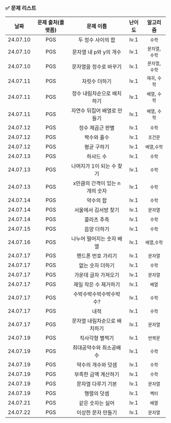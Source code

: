### ✅ 문제 리스트
|날짜|문제 출처(플랫폼)|문제 이름|난이도|알고리즘|
|:---:|:---:|:---:|:---:|:---:|
|24.07.10|PGS|두 정수 사이의 합|lv.1|```수학```|
|24.07.10|PGS|문자열 내 p와 y의 개수|lv.1|```문자열```, ```수학```|
|24.07.10|PGS|문자열을 정수로 바꾸기|lv.1|```문자열```, ```수학```|
|24.07.11|PGS|자릿수 더하기|lv.1|```재귀```, ```수학```|
|24.07.11|PGS|정수 내림차순으로 배치하기|lv.1|```배열```, ```수학```|
|24.07.11|PGS|자연수 뒤집어 배열로 만들기|lv.1|```배열```, ```수학```|
|24.07.12|PGS|정수 제곱근 판별|lv.1|```수학```|
|24.07.12|PGS|짝수와 홀수|lv.1|```조건문```|
|24.07.12|PGS|평균 구하기|lv.1|```배열```,```수학```|
|24.07.13|PGS|하샤드 수|lv.1|```수학```|
|24.07.13|PGS|나머지가 1이 되는 수 찾기|lv.1|```수학```|
|24.07.13|PGS|x만큼의 간격이 있는 n개의 숫자|lv.1|```수학```|
|24.07.14|PGS|약수의 합|lv.1|```수학```|
|24.07.14|PGS|서울에서 김서방 찾기|lv.1|```문자열```|
|24.07.14|PGS|콜라츠 추측|lv.1|```수학```|
|24.07.15|PGS|음양 더하기|lv.1|```수학```|
|24.07.16|PGS|나누어 떨어지는 숫자 배열|lv.1|```배열```,```수학```|
|24.07.17|PGS|핸드폰 번호 가리기|lv.1|```문자열```|
|24.07.17|PGS|없는 숫자 더하기|lv.1|```수학```|
|24.07.17|PGS|가운데 글자 가져오기|lv.1|```문자열```|
|24.07.17|PGS|제일 작은 수 제거하기|lv.1|```배열```|
|24.07.17|PGS|수박수박수박수박수박수?|lv.1|```수학```|
|24.07.17|PGS|내적|lv.1|```수학```|
|24.07.17|PGS|문자열 내림차순으로 배치하기|lv.1|```문자열```|
|24.07.19|PGS|직사각형 별찍기|lv.1|```반복문```|
|24.07.19|PGS|최대공약수와 최소공배수|lv.1|```수학```|
|24.07.19|PGS|약수의 개수와 덧셈|lv.1|```수학```|
|24.07.19|PGS|부족한 금액 계산하기|lv.1|```수학```|
|24.07.19|PGS|문자열 다루기 기본|lv.1|```문자열```|
|24.07.19|PGS|행렬의 덧셈|lv.1|```벡터```|
|24.07.21|PGS|같은 숫자는 싫어|lv.1|```배열```|
|24.07.22|PGS|이상한 문자 만들기|lv.1|```문자열```|
